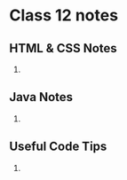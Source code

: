 # Class 12 notes

## HTML & CSS Notes 
1. 
        
## Java Notes 
1. 


        
## Useful Code Tips
1. 